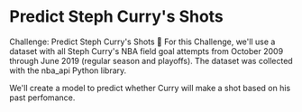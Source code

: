 # Predict Steph Curry's Shots

Challenge: Predict Steph Curry's Shots 🏀
For this Challenge, we'll use a dataset with all Steph Curry's NBA field goal attempts from October 2009 through June 2019 (regular season and playoffs). The dataset was collected with the nba_api Python library.

We'll create a model to predict whether Curry will make a shot based on his past perfomance.
